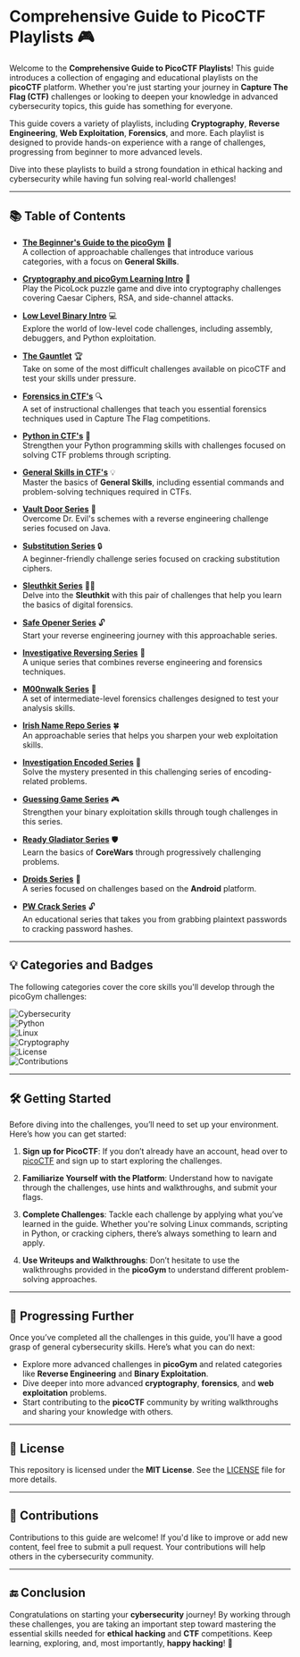 # Comprehensive Guide to PicoCTF Playlists 🎮

Welcome to the **Comprehensive Guide to PicoCTF Playlists**! This guide introduces a collection of engaging and educational playlists on the **picoCTF** platform. Whether you're just starting your journey in **Capture The Flag (CTF)** challenges or looking to deepen your knowledge in advanced cybersecurity topics, this guide has something for everyone.

This guide covers a variety of playlists, including **Cryptography**, **Reverse Engineering**, **Web Exploitation**, **Forensics**, and more. Each playlist is designed to provide hands-on experience with a range of challenges, progressing from beginner to more advanced levels.

Dive into these playlists to build a strong foundation in ethical hacking and cybersecurity while having fun solving real-world challenges!

---

## 📚 Table of Contents

- **[The Beginner's Guide to the picoGym](#the-beginners-guide-to-the-picogym)** 🎯  
  A collection of approachable challenges that introduce various categories, with a focus on **General Skills**.

  
- **[Cryptography and picoGym Learning Intro](#cryptography-and-picogym-learning-intro)** 🔐  
  Play the PicoLock puzzle game and dive into cryptography challenges covering Caesar Ciphers, RSA, and side-channel attacks.
  
- **[Low Level Binary Intro](#low-level-binary-intro)** 💻  
  Explore the world of low-level code challenges, including assembly, debuggers, and Python exploitation.
  
- **[The Gauntlet](#the-gauntlet)** 🏆  
  Take on some of the most difficult challenges available on picoCTF and test your skills under pressure.
  
- **[Forensics in CTF's](#forensics-in-ctfs)** 🔍  
  A set of instructional challenges that teach you essential forensics techniques used in Capture The Flag competitions.
  
- **[Python in CTF's](#python-in-ctfs)** 🐍  
  Strengthen your Python programming skills with challenges focused on solving CTF problems through scripting.

- **[General Skills in CTF's](#general-skills-in-ctfs)** 💡  
  Master the basics of **General Skills**, including essential commands and problem-solving techniques required in CTFs.

- **[Vault Door Series](#vault-door-series)** 🔐  
  Overcome Dr. Evil's schemes with a reverse engineering challenge series focused on Java.

- **[Substitution Series](#substitution-series)** 🔒  
  A beginner-friendly challenge series focused on cracking substitution ciphers.

- **[Sleuthkit Series](#sleuthkit-series)** 🕵️‍♂️  
  Delve into the **Sleuthkit** with this pair of challenges that help you learn the basics of digital forensics.

- **[Safe Opener Series](#safe-opener-series)** 🔓  
  Start your reverse engineering journey with this approachable series.

- **[Investigative Reversing Series](#investigative-reversing-series)** 🔄  
  A unique series that combines reverse engineering and forensics techniques.

- **[M00nwalk Series](#m00nwalk-series)** 🌙  
  A set of intermediate-level forensics challenges designed to test your analysis skills.

- **[Irish Name Repo Series](#irish-name-repo-series)** 🍀  
  An approachable series that helps you sharpen your web exploitation skills.

- **[Investigation Encoded Series](#investigation-encoded-series)** 🔑  
  Solve the mystery presented in this challenging series of encoding-related problems.

- **[Guessing Game Series](#guessing-game-series)** 🎮  
  Strengthen your binary exploitation skills through tough challenges in this series.

- **[Ready Gladiator Series](#ready-gladiator-series)** 🛡️  
  Learn the basics of **CoreWars** through progressively challenging problems.

- **[Droids Series](#droids-series)** 🤖  
  A series focused on challenges based on the **Android** platform.

- **[PW Crack Series](#pw-crack-series)** 🔓  
  An educational series that takes you from grabbing plaintext passwords to cracking password hashes.

---

## 💡 Categories and Badges

The following categories cover the core skills you'll develop through the picoGym challenges:

![Cybersecurity](https://img.shields.io/badge/Category-Cybersecurity-blue?style=for-the-badge&logo=security&logoColor=white)  
![Python](https://img.shields.io/badge/Category-Python-green?style=for-the-badge&logo=python&logoColor=white)  
![Linux](https://img.shields.io/badge/Category-Linux-yellow?style=for-the-badge&logo=linux&logoColor=black)  
![Cryptography](https://img.shields.io/badge/Category-Cryptography-blueviolet?style=for-the-badge&logo=google-scholar&logoColor=white)  
![License](https://img.shields.io/badge/License-MIT-green?style=for-the-badge&logo=open-source-initiative&logoColor=white)  
![Contributions](https://img.shields.io/badge/Contributions-Welcome-orange?style=for-the-badge&logo=github&logoColor=white)  

---

## 🛠️ Getting Started

Before diving into the challenges, you’ll need to set up your environment. Here’s how you can get started:

1. **Sign up for PicoCTF**: If you don’t already have an account, head over to [picoCTF](https://picoctf.org) and sign up to start exploring the challenges.
   
2. **Familiarize Yourself with the Platform**: Understand how to navigate through the challenges, use hints and walkthroughs, and submit your flags.
   
3. **Complete Challenges**: Tackle each challenge by applying what you’ve learned in the guide. Whether you're solving Linux commands, scripting in Python, or cracking ciphers, there’s always something to learn and apply.

4. **Use Writeups and Walkthroughs**: Don’t hesitate to use the walkthroughs provided in the **picoGym** to understand different problem-solving approaches.

---

## 🚀 Progressing Further

Once you’ve completed all the challenges in this guide, you'll have a good grasp of general cybersecurity skills. Here’s what you can do next:

- Explore more advanced challenges in **picoGym** and related categories like **Reverse Engineering** and **Binary Exploitation**.
- Dive deeper into more advanced **cryptography**, **forensics**, and **web exploitation** problems.
- Start contributing to the **picoCTF** community by writing walkthroughs and sharing your knowledge with others.

---

## 📄 License

This repository is licensed under the **MIT License**. See the [LICENSE](LICENSE) file for more details.

---

## 🤝 Contributions

Contributions to this guide are welcome! If you'd like to improve or add new content, feel free to submit a pull request. Your contributions will help others in the cybersecurity community.

---

## 🔚 Conclusion

Congratulations on starting your **cybersecurity** journey! By working through these challenges, you are taking an important step toward mastering the essential skills needed for **ethical hacking** and **CTF** competitions. Keep learning, exploring, and, most importantly, **happy hacking**! 🎉
